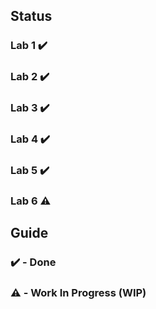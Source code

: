 ## Status
### Lab 1 ✔️
### Lab 2 ✔️
### Lab 3 ✔️
### Lab 4 ✔️
### Lab 5 ✔️
### Lab 6 ⚠️

## Guide

### ✔️ - Done
### ⚠️ - Work In Progress (WIP)
